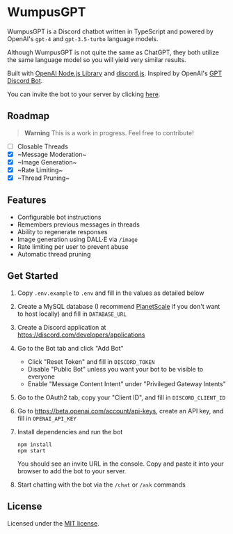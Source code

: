 # WumpusGPT

WumpusGPT is a Discord chatbot written in TypeScript and powered by OpenAI's `gpt-4` and `gpt-3.5-turbo` language models.

Although WumpusGPT is not quite the same as ChatGPT, they both utilize the same language model so you will yield very similar results.

Built with [OpenAI Node.js Library](https://github.com/openai/openai-node) and [discord.js](https://discord.js.org). Inspired by OpenAI's [GPT Discord Bot](https://github.com/openai/gpt-discord-bot).

You can invite the bot to your server by clicking [here](https://discord.com/api/oauth2/authorize?client_id=1054835849893793872&permissions=397284550656&scope=bot).

## Roadmap

> **Warning**
> This is a work in progress. Feel free to contribute!

- [ ] Closable Threads
- [x] ~Message Moderation~
- [x] ~Image Generation~
- [x] ~Rate Limiting~
- [x] ~Thread Pruning~

## Features

- Configurable bot instructions
- Remembers previous messages in threads
- Ability to regenerate responses
- Image generation using DALL·E via `/image`
- Rate limiting per user to prevent abuse
- Automatic thread pruning

## Get Started

1. Copy `.env.example` to `.env` and fill in the values as detailed below
1. Create a MySQL database (I recommend [PlanetScale](https://planetscale.com/) if you don't want to host locally) and fill in `DATABASE_URL`
1. Create a Discord application at https://discord.com/developers/applications
1. Go to the Bot tab and click "Add Bot"
   - Click "Reset Token" and fill in `DISCORD_TOKEN`
   - Disable "Public Bot" unless you want your bot to be visible to everyone
   - Enable "Message Content Intent" under "Privileged Gateway Intents"
1. Go to the OAuth2 tab, copy your "Client ID", and fill in `DISCORD_CLIENT_ID`
1. Go to https://beta.openai.com/account/api-keys, create an API key, and fill in `OPENAI_API_KEY`
1. Install dependencies and run the bot

   ```
   npm install
   npm start
   ```

   You should see an invite URL in the console. Copy and paste it into your browser to add the bot to your server.

1. Start chatting with the bot via the `/chat` or `/ask` commands

## License

Licensed under the [MIT license](https://github.com/biscxit/wumpus-gpt/blob/main/LICENSE).
